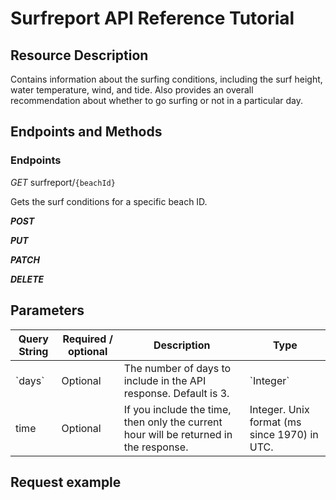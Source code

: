 

# Surfreport API Reference Tutorial

## Resource Description
Contains information about the surfing conditions, including the surf height, water temperature, wind, and tide. Also provides an overall recommendation about whether to go surfing or not in a particular day.

## Endpoints and Methods

### Endpoints
_GET_ surfreport/`{beachId}`

Gets the surf conditions for a specific beach ID.

**_POST_**

**_PUT_**

**_PATCH_**

**_DELETE_**

## Parameters

<table>
<thead>
  <tr>
    <th>Query String </th>
    <th>Required / optional</th>
    <th>Description</th>
    <th>Type</th>
  </tr>
</thead>
<tbody>
  <tr>
    <td>`days`</td>
    <td>Optional</td>
    <td>The number of days to include in the API response. Default is 3.</td>
    <td>`Integer`</td>
  </tr>
  <tr>
    <td>time</td>
    <td>Optional</td>
    <td>If you include the time, then only the current hour will be returned in the response.</td>
    <td>Integer. Unix format (ms since 1970) in UTC.</td>
  </tr>
</tbody>
</table>

## Request example